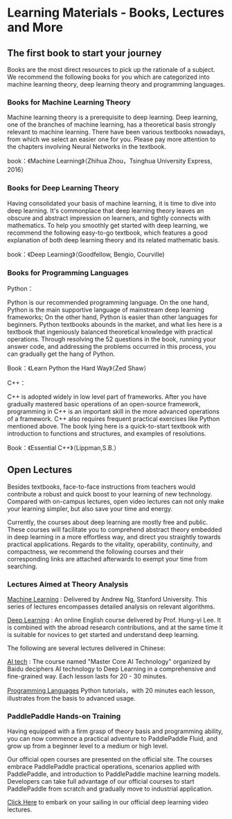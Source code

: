 # Learning Materials - Books, Lectures and More

## The first book to start your journey

Books are the most direct resources to pick up the rationale of a subject. We recommend the following books for you which are categorized into machine learning theory, deep learning theory and programming languages.

### Books for Machine Learning Theory

Machine learning theory is a prerequisite to deep learning. Deep learning, one of the branches of machine learning, has a theoretical basis strongly relevant to machine learning.
There have been various textbooks nowadays, from which we select an easier one for you. Please pay more attention to the chapters involving Neural Networks in the textbook.

book：《Machine Learning》（Zhihua Zhou，Tsinghua University Express, 2016）

### Books for Deep Learning Theory

Having consolidated your basis of machine learning, it is time to dive into deep learning. 
It's commonplace that deep learning theory leaves an obscure and abstract impression on learners, and tightly connects with mathematics.
To help you smoothly get started with deep learning, we recommend the following easy-to-go textbook, which features a good explanation of both deep learning theory and its related mathematic basis.


book：《Deep Learning》（Goodfellow, Bengio, Courville)


### Books for Programming Languages

Python：

Python is our recommended programming language. On the one hand, Python is the main supportive language of mainstream deep learning frameworks; On the other hand, Python is easier than other languages for beginners.
Python textbooks abounds in the market, and what lies here is a textbook that ingeniously balanced theoretical knowledge with practical operations. Through resolving the 52 questions in the book, running your answer code, and addressing the problems occurred in this process, you can gradually get the hang of Python.


Book：《Learn Python the Hard Way》（Zed Shaw）


C++： 

C++ is adopted widely in low level part of frameworks. After you have gradually mastered basic operations of an open-source framework, programming in C++ is an important skill in the more advanced operations of a framework.
C++ also requires frequent practical exercises like Python mentioned above.
The book lying here is a quick-to-start textbook with introduction to functions and structures, and examples of resolutions.


Book：《Essential C++》（Lippman,S.B.）



## Open Lectures

Besides textbooks, face-to-face instructions from teachers would contribute a robust and quick boost to your learning of new technology. Compared with on-campus lectures, open video lectures can not only make your learning simpler, but also save your time and energy. 

Currently, the courses about deep learning are mostly free and public. These courses will facilitate you to comprehend abstract theory embedded in deep learning in a more effortless way, and direct you straightly towards practical applications. Regards to the vitality, operability, continuity, and compactness, we recommend the following courses and their corresponding links are attached afterwards to exempt your time from searching.

### Lectures Aimed at Theory Analysis 

[Machine Learning](http://open.163.com/special/opencourse/machinelearning.html) : Delivered by Andrew Ng, Stanford University. This series of lectures encompasses detailed analysis on relevant algorithms.

[Deep Learning](http://speech.ee.ntu.edu.tw/~tlkagk/courses_ML17_2.html) : An online English course delivered by Prof. Hung-yi Lee. It is combined with the abroad research contributions, and at the same time it is suitable for novices to get started and understand deep learning.

The following are several lectures delivered in Chinese:

[AI tech](https://ai.baidu.com/paddlepaddle/player?id=13)  : The course named "Master Core AI Technology" organized by Baidu deciphers AI technology to Deep Learning in a comprehensive and fine-grained way. Each lesson lasts for 20 - 30 minutes. 


[Programming Languages](https://ai.baidu.com/paddlepaddle/openCourses) Python tutorials，with 20 minutes each lesson, illustrates from the basis to advanced usage. 

### PaddlePaddle Hands-on Training

Having equipped with a firm grasp of theory basis and programming ability, you can now commence a practical adventure to PaddlePaddle Fluid, and grow up from a beginner level to a medium or high level.

Our official open courses are presented on the official site. The courses embrace PaddlePaddle practical operations, scenarios applied with PaddlePaddle, and introduction to PaddlePaddle machine learning models. Developers can take full advantage of our official courses to start PaddlePaddle from scratch and gradually move to industrial application.

[Click Here](http://ai.baidu.com/paddlepaddle/openCourses) to embark on your sailing in our official deep learning video lectures.

